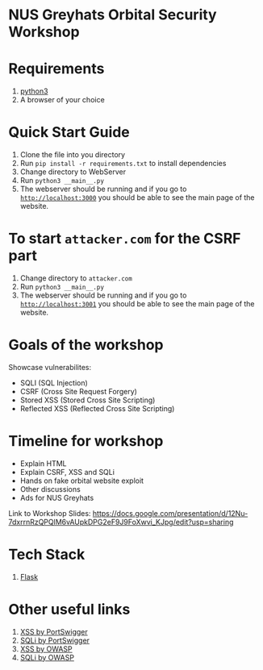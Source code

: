 # NUS Greyhats Orbital Security Workshop


# Requirements
1. [python3](https://www.python.org/downloads/)
1. A browser of your choice

# Quick Start Guide
1. Clone the file into you directory
1. Run `pip install -r requirements.txt` to install dependencies
1. Change directory to WebServer
1. Run `python3 __main__.py`
1. The webserver should be running and if you go to [`http://localhost:3000`](http://localhost:3000) you should be able to see the main page of the website.

# To start `attacker.com` for the CSRF part
1. Change directory to `attacker.com`
2. Run `python3 __main__.py`
3. The webserver should be running and if you go to [`http://localhost:3001`](http://localhost:3001) you should be able to see the main page of the website.



# Goals of the workshop
Showcase vulnerabilites:
- SQLI (SQL Injection)
- CSRF (Cross Site Request Forgery)
- Stored XSS (Stored Cross Site Scripting)
- Reflected XSS (Reflected Cross Site Scripting)


# Timeline for workshop
- Explain HTML
- Explain CSRF, XSS and SQLi
- Hands on fake orbital website exploit
- Other discussions
- Ads for NUS Greyhats

Link to Workshop Slides: https://docs.google.com/presentation/d/12Nu-7dxrrnRzQPQlM6vAUpkDPG2eF9J9FoXwvi_KJpg/edit?usp=sharing

# Tech Stack
1. [Flask](https://flask.palletsprojects.com/en/1.1.x/)


# Other useful links
1. [XSS by PortSwigger](https://portswigger.net/web-security/cross-site-scripting)
1. [SQLi by PortSwigger](https://portswigger.net/web-security/sql-injection)
1. [XSS by OWASP](https://owasp.org/www-community/attacks/xss/)
1. [SQLi by OWASP](https://owasp.org/www-community/attacks/SQL_Injection)